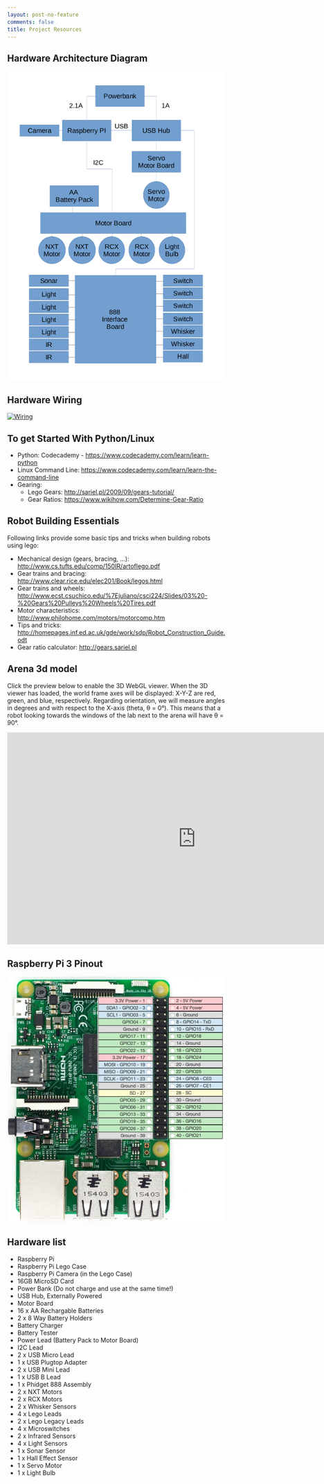 ```yaml
---
layout: post-no-feature
comments: false
title: Project Resources
---
```


## Hardware Architecture Diagram

[![Architecture](imgs/raspberry_pi_block_diagram.png)](imgs/raspberry_pi_block_diagram.png)

## Hardware Wiring

[![Wiring](imgs/wiring.jpg)](imgs/wiring.jpg)

## To get Started With Python/Linux

- Python: Codecademy - <https://www.codecademy.com/learn/learn-python>
- Linux Command Line: <https://www.codecademy.com/learn/learn-the-command-line>
- Gearing: 
    - Lego Gears: <http://sariel.pl/2009/09/gears-tutorial/>
    - Gear Ratios: <https://www.wikihow.com/Determine-Gear-Ratio>

## Robot Building Essentials

Following links provide some basic tips and tricks when building robots using lego:
- Mechanical design (gears, bracing, ...): <http://www.cs.tufts.edu/comp/150IR/artoflego.pdf>
- Gear trains and bracing: <http://www.clear.rice.edu/elec201/Book/legos.html>
- Gear trains and wheels: <http://www.ecst.csuchico.edu/%7Ejuliano/csci224/Slides/03%20-%20Gears%20Pulleys%20Wheels%20Tires.pdf>
- Motor characteristics: <http://www.philohome.com/motors/motorcomp.htm>
- Tips and tricks: <http://homepages.inf.ed.ac.uk/gde/work/sdp/Robot_Construction_Guide.odt>
- Gear ratio calculator: <http://gears.sariel.pl>

## Arena 3d model

Click the preview below to enable the 3D WebGL viewer.
When the 3D viewer has loaded, the world frame axes will be displayed: X-Y-Z are red, green, and blue, respectively.
Regarding orientation, we will measure angles in degrees and with respect to the X-axis (theta, θ = 0°).
This means that a robot looking towards the windows of the lab next to the arena will have θ = 90°.

<iframe src="https://3dwarehouse.sketchup.com/embed.html?mid=9d75cb24-16f1-4da9-b015-7b155e7679ab&amp;width=870&amp;height=489" 
    marginwidth="0" marginheight="0" scrolling="no" width="870" height="489" frameborder="0">
</iframe>

## Raspberry Pi 3 Pinout

[![Architecture](imgs/Raspberry_Pi_3_GPIO_Pinout.jpg)](imgs/Raspberry_Pi_3_GPIO_Pinout.jpg)

## Hardware list

- Raspberry Pi
- Raspberry Pi Lego Case
- Raspberry Pi Camera (in the Lego Case)
- 16GB MicroSD Card
- Power Bank (Do not charge and use at the same time!)
- USB Hub, Externally Powered
- Motor Board
- 16 x AA Rechargable Batteries
- 2 x 8 Way Battery Holders
- Battery Charger
- Battery Tester
- Power Lead (Battery Pack to Motor Board)
- I2C Lead
- 2 x USB Micro Lead
- 1 x USB Plugtop Adapter
- 2 x USB Mini Lead
- 1 x USB B Lead
- 1 x Phidget 888 Assembly
- 2 x NXT Motors
- 2 x RCX Motors
- 2 x Whisker Sensors
- 4 x Lego Leads
- 2 x Lego Legacy Leads
- 4 x Microswitches
- 2 x Infrared Sensors
- 4 x Light Sensors
- 1 x Sonar Sensor
- 1 x Hall Effect Sensor
- 1 x Servo Motor
- 1 x Light Bulb

